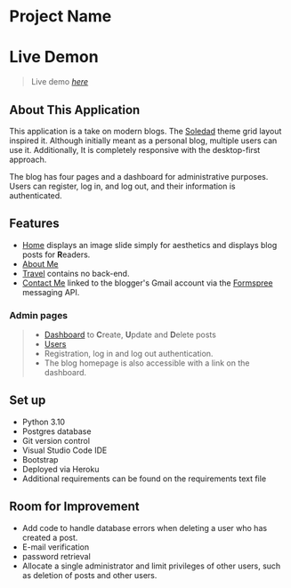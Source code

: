 # Project Name


# Live Demon
> Live demo [_here_](http://nolusindiso.herokuapp.com/)

## About This Application
This application is a take on modern blogs. The [Soledad](https://soledad.pencidesign.net/soledad-simple/?demo=standard&sidebar=right) theme grid layout inspired it. Although initially meant as a personal blog, multiple users can use it. Additionally, It is completely responsive with the desktop-first approach.

The blog has four pages and a dashboard for administrative purposes. Users can register, log in, and log out, and their information is authenticated.


## Features
- [Home](http://nolusindiso.herokuapp.com/)  displays an image slide simply for aesthetics and displays blog posts for **R**eaders.
- [About Me](http://nolusindiso.herokuapp.com/aboutme)
- [Travel](http://nolusindiso.herokuapp.com/travel) contains no back-end.
- [Contact Me](http://nolusindiso.herokuapp.com/contactme) linked to the blogger's Gmail account via the [Formspree](https://formspree.io/) messaging API.



### Admin pages
> - [Dashboard](http://nolusindiso.herokuapp.com/dashboard) to **C**reate, **U**pdate and **D**elete posts
> - [Users](http://nolusindiso.herokuapp.com/users)
> - Registration, log in and log out authentication.
> - The blog homepage is also accessible with a link on the dashboard.



## Set up
- Python 3.10
- Postgres database
- Git  version control
- Visual Studio Code IDE
- Bootstrap
- Deployed via Heroku
- Additional requirements can be found on the requirements text file


## Room for Improvement
- Add code to handle database errors when deleting a user who has created a post.
- E-mail verification
- password retrieval
- Allocate a single administrator and limit privileges of other users, such as deletion of posts and other users. 



